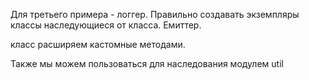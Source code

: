 Для третьего примера - логгер.
Правильно создавать экземпляры классы наследующиеся от класса. Емиттер.

класс расширяем кастомные методами.


Также мы можем пользоваться для наследования  модулем util










